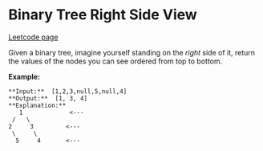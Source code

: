 # Binary Tree Right Side View
[Leetcode page](https://leetcode.com/problems/binary-tree-right-side-view/description)

Given a binary tree, imagine yourself standing on the _right_ side of it,
return the values of the nodes you can see ordered from top to bottom.

**Example:**

    
    
    **Input:**  [1,2,3,null,5,null,4]
    **Output:**  [1, 3, 4]
    **Explanation:**
       1             <---
     /   \
    2     3         <---
     \     \
      5     4       <---
    

